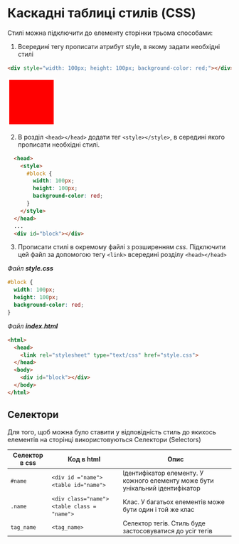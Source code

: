 # Каскадні таблиці стилів (CSS)

Стилі можна підключити до елементу сторінки трьома способами:
1.  Всередині тегу прописати атрибут style, в якому задати необхідні стилі

```html
<div style="width: 100px; height: 100px; background-color: red;"></div>
```

![image](doc/1.png)

2.  В розділ ```<head></head>``` додати тег ```<style></style>```, в середині якого прописати необхідні стилі.

```html
  <head>
    <style>
      #block {
        width: 100px;
        height: 100px;
        background-color: red;
      }
    </style>
  </head>
  ...
  <div id="block"></div>
```

3.  Прописати стилі в окремому файлі з розширенням _css_. Підключити цей файл за допомогою тегу ```<link>```  всередині розділу ```<head></head>```

_Файл **style.css**_ 

```css
#block {
  width: 100px;
  height: 100px;
  background-color: red;
}
```

_Файл **index.html**_

```html
<html>
  <head>
    <link rel="stylesheet" type="text/css" href="style.css">
  </head>
  <body>
    <div id="block"></div>
  </body>
</html>
```

## Селектори
Для того, щоб можна було ставити у відповідність стиль до якихось елементів на сторінці використовуються Селектори (Selectors)

Селектор в css | Код в html                                | Опис
-------------- | ----------------------------------------- | ------------------------------------
```#name```    | ```<div id ="name">``` ```<table id="name">```   | Ідентифікатор елементу. У кожного елементу може бути унікальний ідентифікатор
```.name```    | ```<div class="name">``` ```<table class = "name">``` | Клас. У багатьох елементів може бути один і той же клас
```tag_name``` | ```<tag_name>``` | Селектор тегів. Стиль буде застосовуватися до усіг тегів
